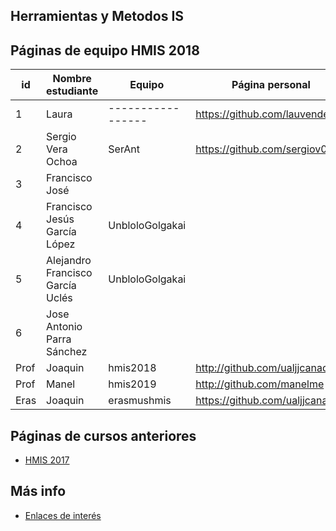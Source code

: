 ﻿## Herramientas y Metodos IS

## Páginas de equipo HMIS 2018

id | Nombre estudiante  | Equipo | Página personal | Repositorio de Web de equipo 
-- | ----------------- | ----------------- | ----------------- | -----------------
1 | Laura | ----------------- | https://github.com/lauvenders/ | -----------------
2  | Sergio Vera Ochoa |SerAnt |https://github.com/sergiov0101
3 | Francisco José     |         |                 | https://github.com/FranciscoMartLop
4  | Francisco Jesús García López | UnbloloGolgakai |   | https://github.com/Frangar1998/hmis-repo01
5  | Alejandro Francisco García Uclés | UnbloloGolgakai |  | https://github.com/AlejandroFrGU/hmis-repo01
6  | Jose Antonio Parra Sánchez | | |
Prof | Joaquin | hmis2018 | http://github.com/ualjjcanada  |
Prof | Manel | hmis2019 | http://github.com/manelme  |
Eras | Joaquin | erasmushmis | https://github.com/ualjjcanada  |


## Páginas de cursos anteriores
* [HMIS 2017](index2017.md)

## Más info
* [Enlaces de interés](enlaces.md)
